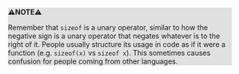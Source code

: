 <div style="margin:2em; background-color: #e0e0e0;">

<strong>⚠️NOTE️️️⚠️</strong>

Remember that `sizeof` is a unary operator, similar to how the negative sign is a unary operator that negates whatever is to the right of it. People usually structure its usage in code as if it were a function (e.g. `sizeof(x)` vs `sizeof x`). This sometimes causes confusion for people coming from other languages.
</div>

